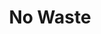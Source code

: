 ---
title: No Waste
url: 'https://www.nowasteapp.com/'
categories:
  - 1e06ea25-373d-440c-9abd-408710b475d0
tags:
  - app
description: >-
  With lists for your freezer, fridge and pantry, you can easily check what food
  you have left, see what food you need to use first, plan your meals, create a
  shopping list, avoid unnecessary purchases, reduce food waste and save a bunch
  of money.  
image: null
blueprint: action

---